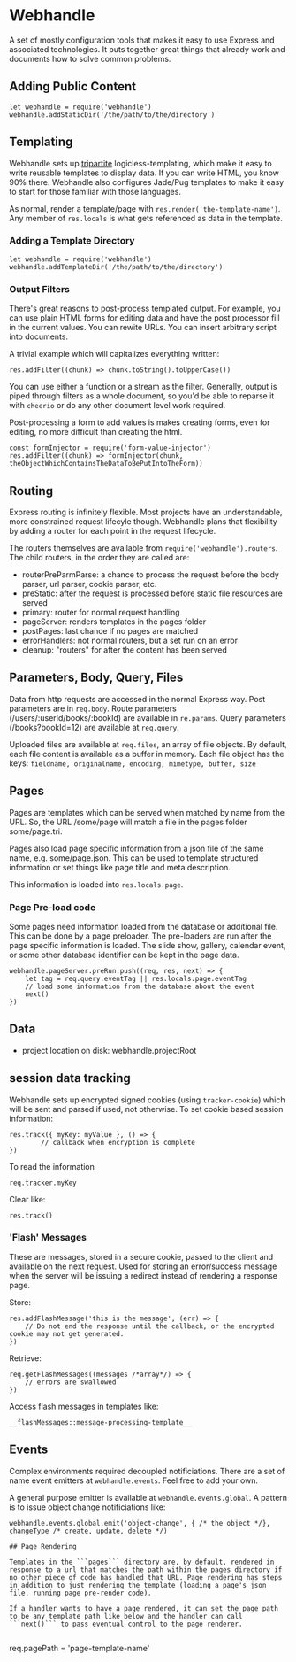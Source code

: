 # Webhandle

A set of mostly configuration tools that makes it easy to use Express and
associated technologies. It puts together great things that already work
and documents how to solve common problems.

## Adding Public Content

```
let webhandle = require('webhandle')
webhandle.addStaticDir('/the/path/to/the/directory')
```



## Templating

Webhandle sets up [tripartite](https://www.npmjs.com/package/tripartite)
logicless-templating, which make it easy to write reusable templates to display 
data. If you can write HTML, you know 90% there. Webhandle also configures
Jade/Pug templates to make it easy to start for those familiar with those languages.

As normal, render a template/page with `res.render('the-template-name')`. 
Any member of `res.locals` is what gets referenced as data in the template.


### Adding a Template Directory

```
let webhandle = require('webhandle')
webhandle.addTemplateDir('/the/path/to/the/directory')
```


### Output Filters

There's great reasons to post-process templated output. For example, you can use 
plain HTML forms for editing data and have the post processor fill in the current
values. You can rewite URLs. You can insert arbitrary script into documents.

A trivial example which will capitalizes everything written:

```
res.addFilter((chunk) => chunk.toString().toUpperCase())

```

You can use either a function or a stream as the filter. Generally, output is 
piped through filters as a whole document, so you'd be able to reparse it with 
`cheerio` or do any other document level work required.

Post-processing a form to add values is makes creating forms, even for editing,
no more difficult than creating the html.

```
const formInjector = require('form-value-injector')
res.addFilter((chunk) => formInjector(chunk, theObjectWhichContainsTheDataToBePutIntoTheForm))

```



## Routing
Express routing is infinitely flexible. Most projects have an understandable, more
constrained request lifecyle though. Webhandle plans that flexibility by adding a 
router for each point in the request lifecycle.

The routers themselves are available from `require('webhandle').routers`. 
The child routers, in the order they are called are:

* routerPreParmParse: a chance to process the request before the body parser, url
parser, cookie parser, etc.
* preStatic: after the request is processed before static file resources are served
* primary: router for normal request handling
* pageServer: renders templates in the pages folder
* postPages: last chance if no pages are matched
* errorHandlers: not normal routers, but a set run on an error
* cleanup: "routers" for after the content has been served

## Parameters, Body, Query, Files

Data from http requests are accessed in the normal Express way. Post parameters are in
`req.body`. Route parameters (/users/:userId/books/:bookId) are available in
`re.params`. Query parameters (/books?bookId=12) are available at `req.query`. 

Uploaded files are available at `req.files`, an array of file objects. By default, 
each file content is available as a buffer in memory.  Each file object has the keys:
```fieldname, originalname, encoding, mimetype, buffer, size```


## Pages
Pages are templates which can be served when matched by name from the URL. So, the
URL /some/page will match a file in the pages folder some/page.tri.

Pages also load page specific information from a json file of the same name, e.g.
some/page.json. This can be used to template structured information or set things
like page title and meta description.

This information is loaded into `res.locals.page`.

### Page Pre-load code
Some pages need information loaded from the database or additional file. This can be done by a page preloader.
The pre-loaders are run after the page specific information is loaded. The slide show,
gallery, calendar event, or some other database identifier can be kept in the page data.

```
webhandle.pageServer.preRun.push((req, res, next) => {
	let tag = req.query.eventTag || res.locals.page.eventTag
	// load some information from the database about the event
	next()
})
```



## Data

* project location on disk: webhandle.projectRoot


## session data tracking

Webhandle sets up encrypted signed cookies (using `tracker-cookie`) which will 
be sent and parsed if used, not otherwise. To set cookie based session 
information:

```
res.track({ myKey: myValue }, () => {
		// callback when encryption is complete
})
```

To read the information

```
req.tracker.myKey
```

Clear like:

```
res.track()
````

### 'Flash' Messages
These are messages, stored in a secure cookie, passed to the client and available on the next request.
Used for storing an error/success message when the server will be issuing a redirect instead of rendering
a response page.

Store:
```
res.addFlashMessage('this is the message', (err) => {
	// Do not end the response until the callback, or the encrypted cookie may not get generated.
})
```

Retrieve:
```
req.getFlashMessages((messages /*array*/) => {
	// errors are swallowed
})
```
Access flash messages in templates like:
```
__flashMessages::message-processing-template__
```

## Events

Complex environments required decoupled notificiations. There are a set of name event emitters at `webhandle.events`. Feel free to add your own.

A general purpose emitter is available at `webhandle.events.global`. A pattern is to issue object change notificiations like:

```
webhandle.events.global.emit('object-change', { /* the object */}, changeType /* create, update, delete */)

## Page Rendering

Templates in the ```pages``` directory are, by default, rendered in response to a url that matches the path within the pages directory if no other piece of code has handled that URL. Page rendering has steps in addition to just rendering the template (loading a page's json file, running page pre-render code).

If a handler wants to have a page rendered, it can set the page path to be any template path like below and the handler can call ```next()``` to pass eventual control to the page renderer.


```
req.pagePath = 'page-template-name'
```


